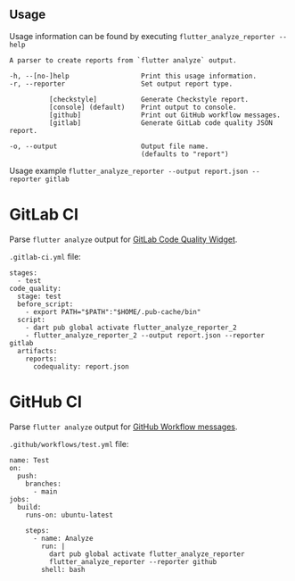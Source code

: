 ## Usage

Usage information can be found by executing `flutter_analyze_reporter --help`

```
A parser to create reports from `flutter analyze` output.

-h, --[no-]help                  Print this usage information.
-r, --reporter                   Set output report type.

          [checkstyle]           Generate Checkstyle report.
          [console] (default)    Print output to console.
          [github]               Print out GitHub workflow messages.
          [gitlab]               Generate GitLab code quality JSON report.

-o, --output                     Output file name.
                                 (defaults to "report")
```
Usage example `flutter_analyze_reporter --output report.json --reporter gitlab`

# GitLab CI

Parse `flutter analyze` output for [GitLab Code Quality Widget](https://docs.gitlab.com/ee/ci/testing/code_quality.html).

`.gitlab-ci.yml` file:

```
stages:
  - test
code_quality:
  stage: test
  before_script:
    - export PATH="$PATH":"$HOME/.pub-cache/bin"
  script:
    - dart pub global activate flutter_analyze_reporter_2
    - flutter_analyze_reporter_2 --output report.json --reporter gitlab
  artifacts: 
    reports:
      codequality: report.json
```

# GitHub CI

Parse `flutter analyze` output for [GitHub Workflow messages](https://docs.github.com/en/actions/using-workflows/workflow-commands-for-github-actions).

`.github/workflows/test.yml` file:

```
name: Test
on:
  push:
    branches:
      - main
jobs:
  build:
    runs-on: ubuntu-latest

    steps:
      - name: Analyze
        run: |
          dart pub global activate flutter_analyze_reporter
          flutter_analyze_reporter --reporter github
        shell: bash
```
